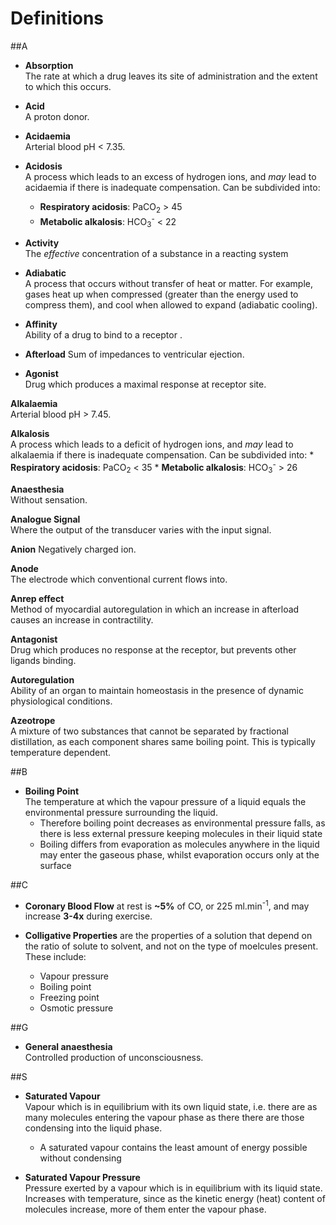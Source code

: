 # Definitions

##A
* **Absorption**  
The rate at which a drug leaves its site of administration and the extent to which this occurs.

* **Acid**  
A proton donor.

* **Acidaemia**  
Arterial blood pH < 7.35.

* **Acidosis**  
A process which leads to an excess of hydrogen ions, and *may* lead to acidaemia if there is inadequate compensation. Can be subdivided into:
    * **Respiratory acidosis**: PaCO<sub>2</sub> > 45
    * **Metabolic alkalosis**: HCO<sub>3</sub><sup>-</sup> < 22

* **Activity**  
The *effective* concentration of a substance in a reacting system

* **Adiabatic**  
A process that occurs without transfer of heat or matter. For example, gases heat up when compressed (greater than the energy used to compress them), and cool when allowed to expand (adiabatic cooling).

* **Affinity**  
Ability of a drug to bind to a receptor.

* **Afterload**
Sum of impedances to ventricular ejection.

* **Agonist**  
Drug which produces a maximal response at receptor site.

**Alkalaemia**  
Arterial blood pH > 7.45.

**Alkalosis**  
A process which leads to a deficit of hydrogen ions, and *may* lead to alkalaemia if there is inadequate compensation. Can be subdivided into:
    * **Respiratory acidosis**: PaCO<sub>2</sub> < 35
    * **Metabolic alkalosis**: HCO<sub>3</sub><sup>-</sup> > 26

**Anaesthesia**  
Without sensation.

**Analogue Signal**  
Where the output of the transducer varies with the input signal.

**Anion**
Negatively charged ion.

**Anode**  
The electrode which conventional current flows into.

**Anrep effect**  
Method of myocardial autoregulation in which an increase in afterload causes an increase in contractility. 

**Antagonist**  
Drug which produces no response at the receptor, but prevents other ligands binding.

**Autoregulation**  
Ability of an organ to maintain homeostasis in the presence of dynamic physiological conditions.

**Azeotrope**  
A mixture of two substances that cannot be separated by fractional distillation, as each component shares same boiling point. This is typically temperature dependent.

##B
* **Boiling Point**  
The temperature at which the vapour pressure of a liquid equals the environmental pressure surrounding the liquid.
    * Therefore boiling point decreases as environmental pressure falls, as there is less external pressure keeping molecules in their liquid state
    * Boiling differs from evaporation as molecules anywhere in the liquid may enter the gaseous phase, whilst evaporation occurs only at the surface

##C
* **Coronary Blood Flow** at rest is **~5%** of CO, or 225 ml.min<sup>-1</sup>, and may increase **3-4x** during exercise.

* **Colligative Properties** are the properties of a solution that depend on the ratio of solute to solvent, and not on the type of moelcules present. These include:
  * Vapour pressure
  * Boiling point
  * Freezing point
  * Osmotic pressure

##G
* **General anaesthesia**  
Controlled production of unconsciousness.

##S
* **Saturated Vapour**  
Vapour which is in equilibrium with its own liquid state, i.e. there are as many molecules entering the vapour phase as there there are those condensing into the liquid phase.
    * A saturated vapour contains the least amount of energy possible without condensing


* **Saturated Vapour Pressure**  
Pressure exerted by a vapour which is in equilibrium with its liquid state. Increases with temperature, since as the kinetic energy (heat) content of molecules increase, more of them enter the vapour phase.
